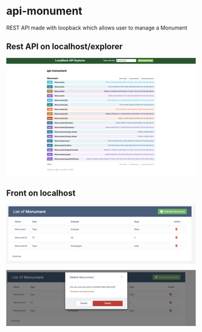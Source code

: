 # api-monument

REST API made with loopback which allows user to manage a Monument

## Rest API on localhost/explorer

![alt text](https://github.com/maxgfr/api-monument/blob/master/captures/api.png)

## Front on localhost

![alt text](https://github.com/maxgfr/api-monument/blob/master/captures/tab.png)

![alt text](https://github.com/maxgfr/api-monument/blob/master/captures/delete.png)

